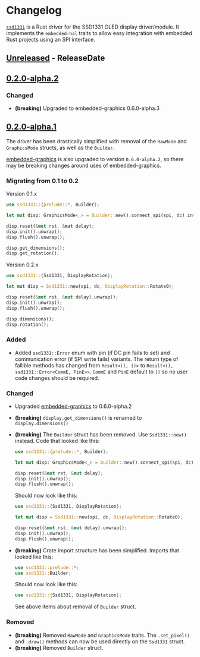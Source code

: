 # Changelog

[`ssd1331`](https://crates.io/crates/ssd1331) is a Rust driver for the SSD1331 OLED display
driver/module. It implements the `embedded-hal` traits to allow easy integration with embedded Rust
projects using an SPI interface.

<!-- next-header -->

## [Unreleased] - ReleaseDate

## [0.2.0-alpha.2]

### Changed

- **(breaking)** Upgraded to embedded-graphics 0.6.0-alpha.3

## [0.2.0-alpha.1]

The driver has been drastically simplified with removal of the `RawMode` and `GraphicsMode` structs, as well as the `Builder`.

[embedded-graphics](https://crates.io/crates/embedded-graphics) is also upgraded to version `0.6.0-alpha.2`, so there may be breaking changes around uses of embedded-graphics.

### Migrating from 0.1 to 0.2

Version 0.1.x

```rust
use ssd1331::{prelude::*, Builder};

let mut disp: GraphicsMode<_> = Builder::new().connect_spi(spi, dc).into();

disp.reset(&mut rst, &mut delay);
disp.init().unwrap();
disp.flush().unwrap();

disp.get_dimensions();
disp.get_rotation();
```

Version 0.2.x

```rust
use ssd1331::{Ssd1331, DisplayRotation};

let mut disp = Ssd1331::new(spi, dc, DisplayRotation::Rotate0);

disp.reset(&mut rst, &mut delay).unwrap();
disp.init().unwrap();
disp.flush().unwrap();

disp.dimensions();
disp.rotation();
```

### Added

- Added `ssd1331::Error` enum with pin (if DC pin fails to set) and communication error (if SPI write fails) variants. The return type of fallible methods has changed from `Result<(), ()>` to `Result<(), ssd1331::Error<CommE, PinE>>`. `CommE` and `PinE` default to `()` so no user code changes should be required.

### Changed

- Upgraded [embedded-graphics](https://crates.io/crates/embedded-graphics) to 0.6.0-alpha.2
- **(breaking)** `display.get_dimensions()` is renamed to `display.dimensions()`
- **(breaking)** The `Builder` struct has been removed. Use `Ssd1331::new()` instead. Code that looked like this:

  ```rust
  use ssd1331::{prelude::*, Builder};

  let mut disp: GraphicsMode<_> = Builder::new().connect_spi(spi, dc).into();

  disp.reset(&mut rst, &mut delay);
  disp.init().unwrap();
  disp.flush().unwrap();
  ```

  Should now look like this:

  ```rust
  use ssd1331::{Ssd1331, DisplayRotation};

  let mut disp = Ssd1331::new(spi, dc, DisplayRotation::Rotate0);

  disp.reset(&mut rst, &mut delay).unwrap();
  disp.init().unwrap();
  disp.flush().unwrap();
  ```

- **(breaking)** Crate import structure has been simplified. Imports that looked like this:

  ```rust
  use ssd1331::prelude::*;
  use ssd1331::Builder;
  ```

  Should now look like this:

  ```rust
  use ssd1331::{Ssd1331, DisplayRotation};
  ```

  See above items about removal of `Builder` struct.

### Removed

- **(breaking)** Removed `RawMode` and `GraphicsMode` traits. The `.set_pixel()` and `.draw()` methods can now be used directly on the `Ssd1331` struct.
- **(breaking)** Removed `Builder` struct.

<!-- next-url -->

[unreleased]: https://github.com/jamwaffles/ssd1331/compare/v0.2.0-alpha.2...HEAD
[0.2.0-alpha.2]: https://github.com/jamwaffles/ssd1331/compare/v0.2.0-alpha.1...v0.2.0-alpha.2
[0.2.0-alpha.1]: https://github.com/jamwaffles/ssd1331/compare/0.1.3...v0.2.0-alpha.1
